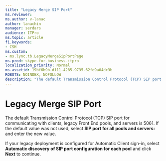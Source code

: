 ```yaml
---
title: "Legacy Merge SIP Port"
ms.reviewer: 
ms.author: v-lanac
author: lanachin
manager: serdars
audience: ITPro
ms.topic: article
f1.keywords:
- CSH
ms.custom:
- ms.lync.tb.LegacyMergeSipPortPage
ms.prod: skype-for-business-itpro
localization_priority: Normal
ms.assetid: 19bf6b9b-d111-4285-9735-62fd9a04dc3b
ROBOTS: NOINDEX, NOFOLLOW
description: "The default Transmission Control Protocol (TCP) SIP port for communicating with clients, legacy Front End pools, and servers is 5061. If the default value was not used, select SIP port for all pools and servers: and enter the new value."
---
```


# Legacy Merge SIP Port
 
The default Transmission Control Protocol (TCP) SIP port for communicating with clients, legacy Front End pools, and servers is 5061. If the default value was not used, select **SIP port for all pools and servers:** and enter the new value.
  
If your legacy deployment is configured for Automatic Client sign-in, select **Automatic discovery of SIP port configuration for each pool** and click **Next** to continue.
  

